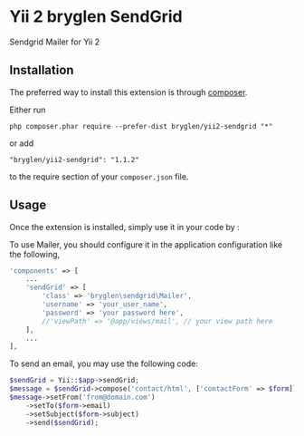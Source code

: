 Yii 2 bryglen SendGrid
==============
Sendgrid Mailer for Yii 2

Installation
------------

The preferred way to install this extension is through [composer](http://getcomposer.org/download/).

Either run

```
php composer.phar require --prefer-dist bryglen/yii2-sendgrid "*"
```

or add

```
"bryglen/yii2-sendgrid": "1.1.2"
```

to the require section of your `composer.json` file.


Usage
-----

Once the extension is installed, simply use it in your code by  :

To use Mailer, you should configure it in the application configuration like the following,

```php
'components' => [
	...
	'sendGrid' => [
		'class' => 'bryglen\sendgrid\Mailer',
		'username' => 'your_user_name',
		'password' => 'your password here',
		//'viewPath' => '@app/views/mail', // your view path here
	],
	...
],
```

To send an email, you may use the following code:

```php
$sendGrid = Yii::$app->sendGrid;
$message = $sendGrid->compose('contact/html', ['contactForm' => $form]);
$message->setFrom('from@domain.com')
	->setTo($form->email)
	->setSubject($form->subject)
	->send($sendGrid);
```